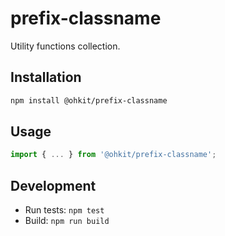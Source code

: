 # prefix-classname

Utility functions collection.

## Installation

```bash
npm install @ohkit/prefix-classname
```

## Usage

```typescript
import { ... } from '@ohkit/prefix-classname';
```

## Development

- Run tests: `npm test`
- Build: `npm run build`